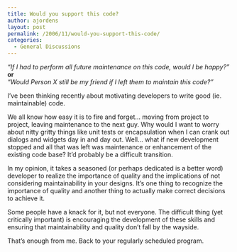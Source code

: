 ```yaml
---
title: Would you support this code?
author: ajordens
layout: post
permalink: /2006/11/would-you-support-this-code/
categories:
  - General Discussions
---
```

*&#8220;If I had to perform all future maintenance on this code, would I be happy?&#8221;*  
**or**  
*&#8220;Would Person X still be my friend if I left them to maintain this code?&#8221;*

I&#8217;ve been thinking recently about motivating developers to write good (ie. maintainable) code. 

We all know how easy it is to fire and forget&#8230; moving from project to project, leaving maintenance to the next guy. Why would I want to worry about nitty gritty things like unit tests or encapsulation when I can crank out dialogs and widgets day in and day out. Well&#8230; what if new development stopped and all that was left was maintenance or enhancement of the existing code base? It&#8217;d probably be a difficult transition.

In my opinion, it takes a seasoned (or perhaps dedicated is a better word) developer to realize the importance of quality and the implications of not considering maintainability in your designs. It&#8217;s one thing to recognize the importance of quality and another thing to actually make correct decisions to achieve it.

Some people have a knack for it, but not everyone. The difficult thing (yet critically important) is encouraging the development of these skills and ensuring that maintainability and quality don&#8217;t fall by the wayside.

That&#8217;s enough from me. Back to your regularly scheduled program.
